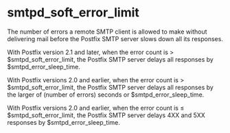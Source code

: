 # smtpd_soft_error_limit 


The number of errors a remote SMTP client is allowed to make without
delivering mail before the Postfix SMTP server slows down all its
responses.




With Postfix version 2.1 and later, when the error count
is &gt; $smtpd_soft_error_limit, the Postfix SMTP server
delays all responses by $smtpd_error_sleep_time. 

With Postfix versions 2.0 and earlier, when the error count
is &gt; $smtpd_soft_error_limit, the Postfix SMTP server delays all
responses by the larger of (number of errors) seconds or
$smtpd_error_sleep_time. 

With Postfix versions 2.0 and earlier, when the error count
is &le; $smtpd_soft_error_limit, the Postfix SMTP server delays 4XX
and 5XX responses by $smtpd_error_sleep_time. 




